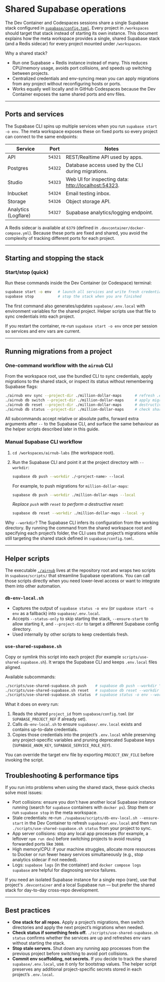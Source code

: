 # Shared Supabase operations

The Dev Container and Codespaces sessions share a single Supabase stack configured in [`supabase/config.toml`](../supabase/config.toml). Every project in `/workspaces` should target that stack instead of starting its own instance.
This document explains how the meta workspace provides a single, shared Supabase stack (and a Redis sidecar) for every project mounted under `/workspaces`.

Why a shared stack?

* Run one Supabase + Redis instance instead of many. This reduces CPU/memory usage, avoids port collisions, and speeds up switching between projects.
* Centralized credentials and env-syncing mean you can apply migrations from any project without reconfiguring hosts or ports.
* Works equally well locally and in GitHub Codespaces because the Dev Container exposes the same shared ports and env files.

---

## Ports and services

The Supabase CLI spins up multiple services when you run `supabase start -o env`. The meta workspace exposes these on fixed ports so every project can connect to the same endpoints:

| Service | Port | Notes |
| ------- | ---- | ----- |
| API | `54321` | REST/Realtime API used by apps. |
| Postgres | `54322` | Database access used by the CLI during migrations. |
| Studio | `54323` | Web UI for inspecting data: [http://localhost:54323](http://localhost:54323). |
| Inbucket | `54324` | Email testing inbox. |
| Storage | `54326` | Object storage API. |
| Analytics (Logflare) | `54327` | Supabase analytics/logging endpoint. |

A Redis sidecar is available at `6379` (defined in `.devcontainer/docker-compose.yml`). Because these ports are fixed and shared, you avoid the complexity of tracking different ports for each project.

---

## Starting and stopping the stack

### Start/stop (quick)

Run these commands inside the Dev Container (or Codespace) terminal:

```bash
supabase start -o env   # launch all services and write fresh credentials to supabase/.env.local
supabase stop           # stop the stack when you are finished
```

The first command also generates/updates `supabase/.env.local` with environment variables for the shared project. Helper scripts use that file to sync credentials into each project.

If you restart the container, re-run `supabase start -o env` once per session so services and env vars are current.

---

## Running migrations from a project

### One-command workflow with the `airnub` CLI

From the workspace root, use the bundled CLI to sync credentials, apply migrations to the shared stack, or inspect its status without remembering Supabase flags:

```bash
./airnub env sync --project-dir ./million-dollar-maps      # refresh .env.local for the project
./airnub db switch --project-dir ./million-dollar-maps     # apply migrations to the shared stack
./airnub db reset --project-dir ./million-dollar-maps      # destructive reset (non-interactive)
./airnub db status --project-dir ./million-dollar-maps     # check shared stack status
```

All subcommands accept relative or absolute paths, forward extra arguments after `--` to the Supabase CLI, and surface the same behaviour as the helper scripts described later in this guide.

### Manual Supabase CLI workflow

1. `cd /workspaces/airnub-labs` (the workspace root).
2. Run the Supabase CLI and point it at the project directory with `--workdir`:

   ```bash
   supabase db push --workdir ./<project-name> --local
   ```

   For example, to push migrations for `million-dollar-maps`:

   ```bash
   supabase db push --workdir ./million-dollar-maps --local
   ```

   *Replace `push` with `reset` to perform a destructive reset:*

   ```bash
   supabase db reset --workdir ./million-dollar-maps --local -y
   ```

Why `--workdir`? The Supabase CLI infers its configuration from the working directory. By running the command from the shared workspace root and specifying each project’s folder, the CLI uses that project’s migrations while still targeting the shared stack defined in `supabase/config.toml`.

---

## Helper scripts

The executable [`./airnub`](../airnub) lives at the repository root and wraps two scripts in `supabase/scripts/` that streamline Supabase operations. You can call those scripts directly when you need lower-level access or want to integrate them into other automation.

### `db-env-local.sh`

* Captures the output of `supabase status -o env` (or `supabase start -o env` as a fallback) into `supabase/.env.local`.
* Accepts `--status-only` to skip starting the stack, `--ensure-start` to allow starting it, and `--project-dir` to target a different Supabase config directory.
* Used internally by other scripts to keep credentials fresh.

### `use-shared-supabase.sh`

Copy or symlink this script into each project (for example `scripts/use-shared-supabase.sh`). It wraps the Supabase CLI and keeps `.env.local` files aligned.

Available subcommands:

```bash
./scripts/use-shared-supabase.sh push    # supabase db push --workdir "$(pwd)" --local
./scripts/use-shared-supabase.sh reset   # supabase db reset --workdir "$(pwd)" --local -y
./scripts/use-shared-supabase.sh status  # supabase status -o env --workdir "$(pwd)"
```

What it does on every run:

1. Reads the shared `project_id` from `supabase/config.toml` (or `SUPABASE_PROJECT_REF` if already set).
2. Calls `db-env-local.sh` to ensure `supabase/.env.local` exists and contains up-to-date credentials.
3. Copies those credentials into the project’s `.env.local` while preserving any project-specific variables and pruning deprecated Supabase keys (`SUPABASE_ANON_KEY`, `SUPABASE_SERVICE_ROLE_KEY`).

You can override the target env file by exporting `PROJECT_ENV_FILE` before invoking the script.

## Troubleshooting & performance tips

If you run into problems when using the shared stack, these quick checks solve most issues:

* Port collisions: ensure you don't have another local Supabase instance running (search for `supabase` containers with `docker ps`). Stop them or run `supabase stop` in the meta workspace.
* Stale credentials: re-run `./supabase/scripts/db-env-local.sh --ensure-start` in the Dev Container to refresh `supabase/.env.local` and then run `./scripts/use-shared-supabase.sh status` from your project to sync.
* App server collisions: stop any local app processes (for example, a leftover `npm run dev`) before switching projects to avoid reusing forwarded ports like `3000`.
* High memory/CPU: if your machine struggles, allocate more resources to Docker or run fewer heavy services simultaneously (e.g., stop analytics sidecar if not needed).
* Logs: `supabase logs` (in the container) and `docker compose logs supabase` are helpful for diagnosing service failures.

If you need an isolated Supabase instance for a single repo (rare), use that project's `.devcontainer` and a local Supabase run — but prefer the shared stack for day-to-day cross-repo development.

---

## Best practices

* **One stack for all repos.** Apply a project’s migrations, then switch directories and apply the next project’s migrations when needed.
* **Check status if something feels off.** `./scripts/use-shared-supabase.sh status` confirms whether the services are up and refreshes env vars without starting the stack.
* **Stop stale servers.** Shut down any running app processes from the previous project before switching to avoid port collisions.
* **Commit env scaffolding, not secrets.** If you decide to track the shared `supabase/.env.local`, use it only for bootstrap values. The helper script preserves any additional project-specific secrets stored in each project’s `.env.local`.
